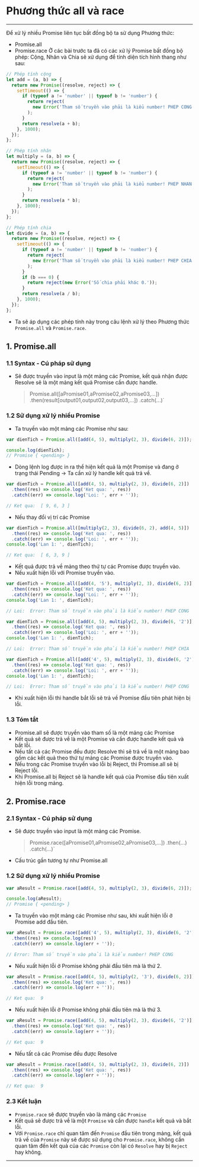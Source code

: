 # Phương thức all và race

---

Để xử lý nhiều Promise liên tục bất đồng bộ ta sử dụng Phương thức:

- Promise.all
- Promise.race
  Ở các bài trước ta đã có các xử lý Promise bất đồng bộ phép: Cộng, Nhân và Chia sẽ xử dụng để tính diện tích hình thang như sau:

```js
// Phép tính cộng
let add = (a, b) => {
  return new Promise((resolve, reject) => {
    setTimeout(() => {
      if (typeof a != 'number' || typeof b != 'number') {
        return reject(
          new Error('Tham số truyền vào phải là kiểu number! PHEP CONG')
        );
      }
      return resolve(a + b);
    }, 1000);
  });
};

// Phép tính nhân
let multiply = (a, b) => {
  return new Promise((resolve, reject) => {
    setTimeout(() => {
      if (typeof a != 'number' || typeof b != 'number') {
        return reject(
          new Error('Tham số truyền vào phải là kiểu number! PHEP NHAN')
        );
      }
      return resolve(a * b);
    }, 1000);
  });
};

// Phép tính chia
let divide = (a, b) => {
  return new Promise((resolve, reject) => {
    setTimeout(() => {
      if (typeof a != 'number' || typeof b != 'number') {
        return reject(
          new Error('Tham số truyền vào phải là kiểu number! PHEP CHIA')
        );
      }
      if (b === 0) {
        return reject(new Error('Số chia phải khác 0.'));
      }
      return resolve(a / b);
    }, 1000);
  });
};
```

- Ta sẽ áp dụng các phép tính này trong câu lệnh xử lý theo Phương thức `Promise.all` và `Promise.race`.

## 1. Promise.all

### 1.1 Syntax - Cú pháp sử dụng

- Sẽ được truyền vào input là một mảng các Promise, kết quả nhận được Resolve sẽ là một mảng kết quả Promise cần được handle.
  > Promise.all([aPromise01,aPromise02,aPromise03,...])
  > .then(result[output01,output02,output03,...])
  > .catch(...)`

### 1.2 Sử dụng xử lý nhiều Promise

- Ta truyền vào một mảng các Promise như sau:

```js
var dienTich = Promise.all([add(4, 5), multiply(2, 3), divide(6, 2)]);

console.log(dienTich);
// Promise { <pending> }
```

- Dòng lệnh log được in ra thể hiện kết quả là một Promise và đang ở trạng thái Pending -> Ta cần xử lý handle kết quả trả về.

```js
var dienTich = Promise.all([add(4, 5), multiply(2, 3), divide(6, 2)])
  .then((res) => console.log('Ket qua: ', res))
  .catch((err) => console.log('Loi: ', err + ''));

// Ket qua:  [ 9, 6, 3 ]
```

- Nếu thay đổi vị trí các Promise

```js
var dienTich = Promise.all([multiply(2, 3), divide(6, 2), add(4, 5)])
  .then((res) => console.log('Ket qua: ', res))
  .catch((err) => console.log('Loi: ', err + ''));
console.log('Lan 1: ', dienTich);

// Ket qua:  [ 6, 3, 9 ]
```

- Kết quả được trả về mảng theo thứ tự các Promise được truyền vào.
- Nếu xuất hiện lỗi với Promise truyền vào.

```js
var dienTich = Promise.all([add(4, '5'), multiply(2, 3), divide(6, 2)])
  .then((res) => console.log('Ket qua: ', res))
  .catch((err) => console.log('Loi: ', err + ''));
console.log('Lan 1: ', dienTich);

// Loi:  Error: Tham số truyền vào phải là kiểu number! PHEP CONG
```

```js
var dienTich = Promise.all([add(4, 5), multiply(2, 3), divide(6, '2')])
  .then((res) => console.log('Ket qua: ', res))
  .catch((err) => console.log('Loi: ', err + ''));
console.log('Lan 1: ', dienTich);

// Loi:  Error: Tham số truyền vào phải là kiểu number! PHEP CHIA
```

```js
var dienTich = Promise.all([add('4', 5), multiply(2, 3), divide(6, '2')])
  .then((res) => console.log('Ket qua: ', res))
  .catch((err) => console.log('Loi: ', err + ''));
console.log('Lan 1: ', dienTich);

// Loi:  Error: Tham số truyền vào phải là kiểu number! PHEP CONG
```

- Khi xuất hiện lỗi thì handle bắt lỗi sẽ trả về Promise đầu tiên phát hiện bị lỗi.

### 1.3 Tóm tắt

- Promise.all sẽ được truyền vào tham số là một mảng các Promise
- Kết quả sẽ được trả về là một Promise và cần được handle kết quả và bắt lỗi.
- Nếu tất cả các Promise đều được Resolve thì sẽ trả về là một mảng bao gồm các kết quả theo thứ tự mảng các Promise được truyền vào.
- Nếu trong các Promise truyền vào lỗi bị Reject, thì Promise.all sẽ bị Reject lỗi.
- Khi Promise.all bị Reject sẽ là handle kết quả của Promise đầu tiên xuất hiện lỗi trong mảng.

## 2. Promise.race

### 2.1 Syntax - Cú pháp sử dụng

- Sẽ được truyền vào input là một mảng các Promise.
  > Promise.race([aPromise01,aPromise02,aPromise03,...])
  > .then(...)
  > .catch(...)`
- Cấu trúc gần tương tự như Promise.all

### 1.2 Sử dụng xử lý nhiều Promise

```js
var aResult = Promise.race([add(4, 5), multiply(2, 3), divide(6, 2)]);

console.log(aResult);
// Promise { <pending> }
```

- Ta truyền vào một mảng các Promise như sau, khi xuất hiện lỗi ở Promise add đầu tiên.

```js
var aResult = Promise.race([add('4', 5), multiply(2, 3), divide(6, '2')])
  .then((res) => console.log(res))
  .catch((err) => console.log(err + ''));

// Error: Tham số truyền vào phải là kiểu number! PHEP CONG
```

- Nếu xuất hiện lỗi ở Promise không phải đầu tiên mà là thứ 2.

```js
var aResult = Promise.race([add(4, 5), multiply(2, '3'), divide(6, 2)])
  .then((res) => console.log('Ket qua: ', res))
  .catch((err) => console.log(err + ''));

// Ket qua:  9
```

- Nếu xuất hiện lỗi ở Promise không phải đầu tiên mà là thứ 3.

```js
var aResult = Promise.race([add(4, 5), multiply(2, 3), divide(6, '2')])
  .then((res) => console.log('Ket qua: ', res))
  .catch((err) => console.log(err + ''));

// Ket qua:  9
```

- Nếu tất cả các Promise đều được Resolve

```js
var aResult = Promise.race([add(4, 5), multiply(2, 3), divide(6, 2)])
  .then((res) => console.log('Ket qua: ', res))
  .catch((err) => console.log(err + ''));

// Ket qua:  9
```

### 2.3 Kết luận

- `Promise.race` sẽ được truyền vào là mảng các `Promise`
- Kết quả sẽ được trả về là một `Promise` và cần được `handle` kết quả và bắt lỗi.
- Với `Promise.race` chỉ quan tâm đến `Promise` đầu tiên trong mảng, kết quả trả về của `Promise` này sẽ được sử dụng cho `Promise.race`, không cần quan tâm đến kết quả của các `Promise` còn lại có `Resolve` hay bị `Reject` hay không.

---
